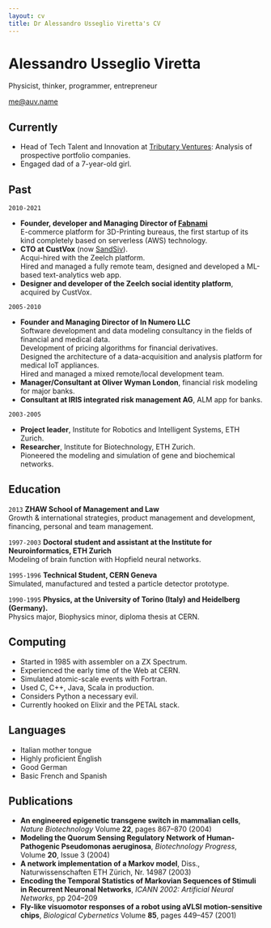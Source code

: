 ```yaml
---
layout: cv
title: Dr Alessandro Usseglio Viretta's CV
---
```

# Alessandro Usseglio Viretta
Physicist, thinker, programmer, entrepreneur

<div id="webaddress">
<a href="mailto:me@auv.name">me@auv.name</a>
</div>


## Currently

* Head of Tech Talent and Innovation at [Tributary Ventures](https://tributaryventures.com): Analysis of prospective portfolio companies.
* Engaged dad of a 7-year-old girl.

## Past

`2010-2021`
* __Founder, developer and Managing Director of [Fabnami](https://fabnami.com)__\
E-commerce platform for 3D-Printing bureaus, the first startup of its kind completely based on serverless (AWS) technology.
* __CTO at CustVox__ (now [SandSiv](https://sandsiv.com)).\
Acqui-hired with the Zeelch platform.\
Hired and managed a fully remote team, designed and developed a ML-based text-analytics web app.
* __Designer and developer of the Zeelch social identity platform__, acquired by CustVox.

`2005-2010`
* __Founder and Managing Director of In Numero LLC__\
Software development and data modeling consultancy in the fields of financial and medical data.\
Development of pricing algorithms for financial derivatives.\
Designed the architecture of a data-acquisition and analysis platform for medical IoT appliances.\
Hired and managed a mixed remote/local development team.
* __Manager/Consultant at Oliver Wyman London__, financial risk modeling for major banks.
* __Consultant at IRIS integrated risk management AG__, ALM app for banks.
  
`2003-2005`
* __Project leader__, Institute for Robotics and Intelligent Systems, ETH Zurich.
* __Researcher__, Institute for Biotechnology, ETH Zurich.\
Pioneered the modeling and simulation of gene and biochemical networks.

## Education
`2013`
__ZHAW School of Management and Law__\
Growth & international strategies, product management and development, financing, personal and team management.

`1997-2003`
__Doctoral student and assistant at the Institute for Neuroinformatics, ETH Zurich__\
Modeling of brain function with Hopfield neural networks.

`1995-1996`
__Technical Student, CERN Geneva__\
Simulated, manufactured and tested a particle detector prototype.

`1990-1995`
__Physics, at the University of Torino (Italy) and Heidelberg (Germany).__\
Physics major, Biophysics minor, diploma thesis at CERN. 

## Computing

* Started in 1985 with assembler on a ZX Spectrum.
* Experienced the early time of the Web at CERN.
* Simulated atomic-scale events with Fortran.
* Used C, C++, Java, Scala in production.
* Considers Python a necessary evil.
* Currently hooked on Elixir and the PETAL stack.

## Languages
* Italian mother tongue
* Highly proficient English
* Good German
* Basic French and Spanish

## Publications

* __An engineered epigenetic transgene switch in mammalian cells__, *Nature Biotechnology* Volume __22__, pages 867–870 (2004)
* __Modeling the Quorum Sensing Regulatory Network of Human-Pathogenic Pseudomonas aeruginosa__, *Biotechnology Progress*, Volume __20__, Issue 3 (2004)
* __A network implementation of a Markov model__, Diss., Naturwissenschaften ETH Zürich, Nr. 14987 (2003)
* __Encoding the Temporal Statistics of Markovian Sequences of Stimuli in Recurrent Neuronal Networks__, *ICANN 2002: Artificial Neural Networks*, pp 204–209
* __Fly-like visuomotor responses of a robot using aVLSI motion-sensitive chips__, *Biological Cybernetics* Volume __85__, pages 449–457 (2001)



